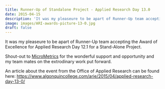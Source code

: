 ```yaml
---
title: Runner-Up of Standalone Project - Applied Research Day 13.0
date: 2015-04-15
description: 'It was my pleaseure to be apart of Runner-Up team accepting the Award of Excellence for Applied Research Day 12.1 for a Stand-Alone Project'
image: images/ARI-awards-picture-13-0.jpg
draft: false
---
```


It was my pleaseure to be apart of Runner-Up team accepting the Award of Excellence for Applied Research Day 12.1 for a Stand-Alone Project.

Shout-out to [MicroMetrics](https://www.micrometrics.com) for the wonderful support and opportunity and my team mates on the extrodinary work put forward.

An article about the event from the Office of Applied Research can be found here: https://www.algonquincollege.com/arie/2015/04/applied-research-day-13-0/
